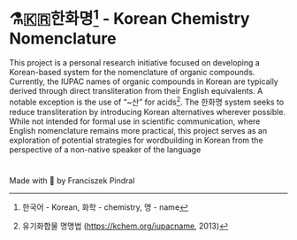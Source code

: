 # ⚗️🇰🇷한화명[^1] - Korean Chemistry Nomenclature

This project is a personal research initiative focused on developing a Korean-based system for the nomenclature of organic compounds. Currently, the IUPAC names of organic compounds in Korean are typically derived through direct transliteration from their English equivalents. A notable exception is the use of “~산” for acids[^2]. The 한화명 system seeks to reduce transliteration by introducing Korean alternatives wherever possible. While not intended for formal use in scientific communication, where English nomenclature remains more practical, this project serves as an exploration of potential strategies for wordbuilding in Korean from the perspective of a non-native speaker of the language

# 
Made with 💖 by Franciszek Pindral
[^1]: 한국어 - Korean, 화학 - chemistry, 명 - name
[^2]: 유기화합물 명명법 (https://kchem.org/iupacname, 2013)
